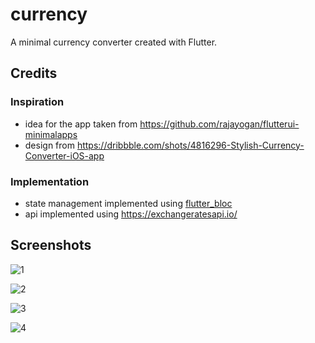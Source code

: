 # currency

A minimal currency converter created with Flutter.

## Credits

### Inspiration

- idea for the app taken from https://github.com/rajayogan/flutterui-minimalapps
- design from https://dribbble.com/shots/4816296-Stylish-Currency-Converter-iOS-app

### Implementation

- state management implemented using [flutter_bloc](https://pub.dartlang.org/packages/flutter_bloc)
- api implemented using https://exchangeratesapi.io/

## Screenshots

![1](https://user-images.githubusercontent.com/264142/53053707-be454f80-3467-11e9-9158-9e4aa25b547a.png)

![2](https://user-images.githubusercontent.com/264142/53053708-be454f80-3467-11e9-83b7-eb88063ab945.png)

![3](https://user-images.githubusercontent.com/264142/53053709-be454f80-3467-11e9-996d-05af218d8fb8.png)

![4](https://user-images.githubusercontent.com/264142/53053710-be454f80-3467-11e9-80d5-fb6897fcc578.png)
